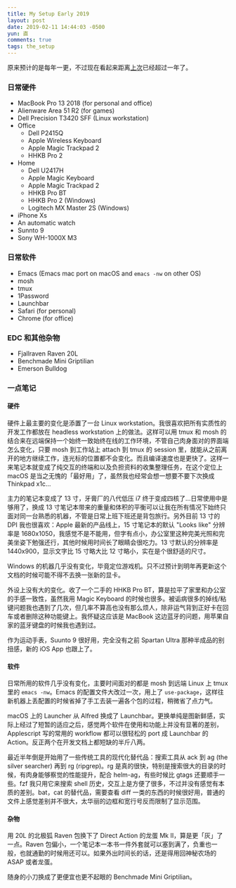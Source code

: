 ```yaml
---
title: My Setup Early 2019
layout: post
date: 2019-02-11 14:44:03 -0500
yun: 直
comments: true
tags: the_setup
---
```


原来预计的是每年一更，不过现在看起来距离[上次](/2017/06/15/my-setup-mid-2017.html)已经超过一年了。

### 日常硬件
- MacBook Pro 13 2018 (for personal and office)
- Alienware Area 51 R2 (for games)
- Dell Precision T3420 SFF (Linux workstation)
- Office
  - Dell P2415Q
  - Apple Wireless Keyboard
  - Apple Magic Trackpad 2
  - HHKB Pro 2
- Home
  - Dell U2417H
  - Apple Magic Keyboard
  - Apple Magic Trackpad 2
  - HHKB Pro BT
  - HHKB Pro 2 (Windows)
  - Logitech MX Master 2S (Windows)
- iPhone Xs
- An automatic watch
- Sunnto 9
- Sony WH-1000X M3

### 日常软件
- Emacs (Emacs mac port on macOS and `emacs -nw` on other OS)
- mosh
- tmux
- 1Password
- Launchbar
- Safari (for personal)
- Chrome (for office)

### EDC 和其他杂物
- Fjallraven Raven 20L
- Benchmade Mini Griptilian
- Emerson Bulldog

### 一点笔记
#### 硬件
硬件上最主要的变化是添置了一台 Linux workstation。我很喜欢把所有实质性的开发工作都放在 headless workstation 上的做法。这样可以用 tmux 和 mosh 的结合来在远端保持一个始终一致始终在线的工作环境，不管自己肉身面对的界面端怎么变化，只要 mosh 到工作站上 attach 到 tmux 的 session 里，就能从之前离开的地方继续工作，连光标的位置都不会变化。而且编译速度也是更快了。这样一来笔记本就变成了纯交互的终端和以及负担资料的收集整理任务，在这个定位上 macOS 是当之无愧的「最好用」了，虽然我也经常会想一想要不要下次换成 Thinkpad x1c…

主力的笔记本变成了 13 寸，牙膏厂的八代低压 i7 终于变成四核了…日常使用中是够用了，换成 13 寸笔记本带来的重量和体积的平衡可以让我在所有情况下始终只面对同一台熟悉的机器，不管是日常上班下班还是背包旅行。另外目前 13 寸的 DPI 我也很喜欢：Apple 最新的产品线上，15 寸笔记本的默认 "Looks like" 分辨率是 1680x1050，我感觉不是不能用，但字有点小，办公室里这种完美光照和完美坐姿下勉强还行，其他时候用时间长了眼睛会很吃力。13 寸默认的分辨率是 1440x900，显示文字比 15 寸略大比 12 寸略小，实在是个很舒适的尺寸。

Windows 的机器几乎没有变化，毕竟定位游戏机。只不过预计到明年再更新这个文档的时候可能不得不去换一张新的显卡。

外设上没有大的变化。收了一个二手的 HHKB Pro BT，算是拉平了家里和办公室的手感一致性，虽然我用 Magic Keyboard 的时候也很多。被诟病很多的掉线/粘键问题我也遇到了几次，但几率不算高也没有那么烦人，除非运气背到正好卡在回车或者删除这种功能键上。我怀疑这应该是 MacBook 这边蓝牙的问题，用苹果自家的蓝牙键盘的时候我也遇到过。

作为运动手表，Suunto 9 很好用，完全没有之前 Spartan Ultra 那种半成品的别扭感，新的 iOS App 也跟上了。

#### 软件
日常所用的软件几乎没有变化，主要时间面对的都是 mosh 到远端 Linux 上 tmux 里的 `emacs -nw`。Emacs 的配置文件大改过一次，用上了 `use-package`，这样往新机器上丢配置的时候省掉了手工去装一遍各个包的过程，稍微省了点力气。

macOS 上的 Launcher 从 Alfred 换成了 Launchbar。更换单纯是图新鲜感，实际上经过了短暂的适应之后，感觉两个软件在使用和功能上并没有显著的差别，Applescript 写的常用的 workflow 都可以很轻松的 port 成 Launchbar 的 Action。反正两个在开发文档上都短缺的半斤八两。

最近半年倒是开始用了一些传统工具的现代化替代品：搜索工具从 ack 到 ag (the silver searcher) 再到 rg (ripgrep)。rg 是真的很快，特别是搜索很大的目录的时候，有肉身能够察觉的性能提升，配合 helm-ag，有些时候比 gtags 还要顺手一些。fzf 我只用它来搜索 shell 历史，交互上是方便了很多，不过并没有感觉有本质的差别。bat，cat 的替代品，需要查看 diff 一类的东西的时候很好用，普通的文件上感觉差别并不很大，太华丽的边框和宽行号反而限制了显示范围。

#### 杂物
用 20L 的北极狐 Raven 包换下了 Direct Action 的龙蛋 Mk II，算是更「灰」了一点。Raven 包偏小，一个笔记本一本书一件外套就可以塞到满了，负重也一般，也就通勤的时候用还可以。如果外出时间长的话，还是得用回神秘农场的 ASAP 或者龙蛋。

随身的小刀换成了更便宜也更不起眼的 Benchmade Mini Griptilian。
